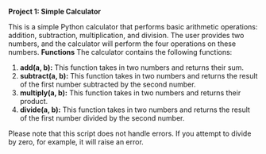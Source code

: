 **Project 1: Simple Calculator**

This is a simple Python calculator that performs basic arithmetic operations: addition, subtraction, multiplication, and division. 
The user provides two numbers, and the calculator will perform the four operations on these numbers.
**Functions**
The calculator contains the following functions:

1. **add(a, b):** This function takes in two numbers and returns their sum.
2. **subtract(a, b):** This function takes in two numbers and returns the result of the first number subtracted by the second number.
3. **multiply(a, b):** This function takes in two numbers and returns their product.
4. **divide(a, b):** This function takes in two numbers and returns the result of the first number divided by the second number.

Please note that this script does not handle errors. If you attempt to divide by zero, for example, it will raise an error.

